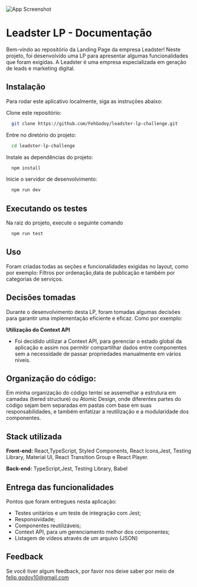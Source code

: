 
![App Screenshot](https://i.imgur.com/4854Yyf.png)


# Leadster LP - Documentação

Bem-vindo ao repositório da Landing Page da empresa Leadster! Neste projeto, foi desenvolvido uma LP para apresentar algumas funcionalidades que foram exigidas. A Leadster é uma empresa especializada em geração de leads e marketing digital.


## Instalação
Para rodar este aplicativo localmente, siga as instruções abaixo:

Clone este repositório:

```bash
  git clone https://github.com/FehGodoy/leadster-lp-challenge.git
```

Entre no diretório do projeto:

```bash
  cd leadster-lp-challenge
```

Instale as dependências do projeto:

```bash
  npm install
```

Inicie o servidor de desenvolvimento:

```bash
  npm run dev
```
    
## Executando os testes

Na raiz do projeto, execute o seguinte comando


```bash
  npm run test
```


## Uso

Foram criadas todas as seções e funcionalidades exigidas no layout, como por exemplo: Filtros por ordenação,data de publicação e também por categorias de serviços.

## Decisões tomadas

Durante o desenvolvimento desta LP, foram tomadas algumas decisões para garantir uma implementação eficiente e eficaz. Como por exemplo:

**Utilização do Context API**
- Foi decidido utilizar a Context API, para gerenciar o estado global da aplicação e assim nos permitir compartilhar dados entre componentes sem a necessidade de passar propriedades manualmente em vários níveis.

## Organização do código:

Em minha organização do código tentei se assemelhar a estrutura em camadas (tiered structure) ou Atomic Design, onde diferentes partes do código sejam bem separadas em pastas com base em suas responsabilidades, e também enfatizar a reutilização e a modularidade dos componentes.

## Stack utilizada

**Front-end:** React,TypeScript, Styled Components, React Icons,Jest, Testing Library, Material UI, React Transition Group e React Player.

**Back-end:** TypeScript,Jest, Testing Library, Babel


## Entrega das funcionalidades

Pontos que foram entregues nesta aplicação:

- Testes unitários e um teste de integração com Jest;
- Responsividade;
- Componentes reutilizáveis;
- Context API, para um gerenciamento melhor dos componentes;
- Listagem de vídeos através de um arquivo {JSON}

## Feedback

Se você tiver algum feedback, por favor nos deixe saber por meio de felip.godoy10@gmail.com

